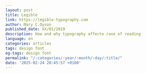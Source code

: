 ```yaml
---
layout: post
title: Legible
link: https://legible-typography.com
author: Mary C.Dyson
published_date: XX/01/2019
description: How and why typography affecte rase of reading
language: en
categories: articles
tags: design font
og-tags: design font
permalink: "/:categories/:year/:month/:day/:title/"
date: '2025-02-24 20:45:57 +0100'
---
```

